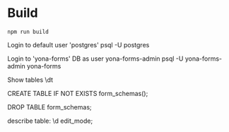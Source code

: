 # Build
```
npm run build
```

Login to default user 'postgres'
psql -U postgres

Login to 'yona-forms' DB as user yona-forms-admin
psql -U yona-forms-admin yona-forms

Show tables
\dt

CREATE TABLE IF NOT EXISTS form_schemas();

DROP TABLE form_schemas;

describe table:
\d edit_mode;